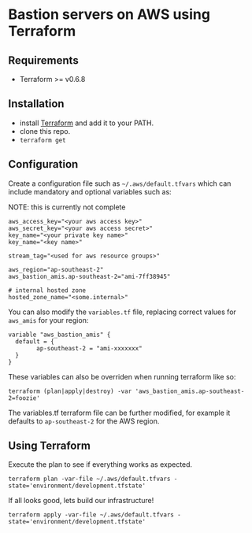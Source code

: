Bastion servers on AWS using Terraform
=============

## Requirements

* Terraform >= v0.6.8

## Installation

* install [Terraform](https://www.terraform.io/) and add it to your PATH.
* clone this repo.
* `terraform get`

## Configuration

Create a configuration file such as `~/.aws/default.tfvars` which can include mandatory and optional variables such as:

NOTE: this is currently not complete
```
aws_access_key="<your aws access key>"
aws_secret_key="<your aws access secret>"
key_name="<your private key name>"
key_name="<key name>"

stream_tag="<used for aws resource groups>"

aws_region="ap-southeast-2"
aws_bastion_amis.ap-southeast-2="ami-7ff38945"

# internal hosted zone
hosted_zone_name="<some.internal>"
```

You can also modify the `variables.tf` file, replacing correct values for `aws_amis` for your region:

```
variable "aws_bastion_amis" {
  default = {
		ap-southeast-2 = "ami-xxxxxxx"
  }
}
```

These variables can also be overriden when running terraform like so:

```
terraform (plan|apply|destroy) -var 'aws_bastion_amis.ap-southeast-2=foozie'
```

The variables.tf terraform file can be further modified, for example it defaults to `ap-southeast-2` for the AWS region.

## Using Terraform

Execute the plan to see if everything works as expected.

```
terraform plan -var-file ~/.aws/default.tfvars -state='environment/development.tfstate'
```

If all looks good, lets build our infrastructure!

```
terraform apply -var-file ~/.aws/default.tfvars -state='environment/development.tfstate'
```

